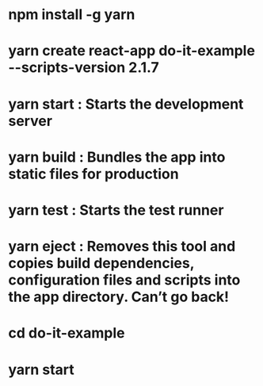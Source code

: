 # npm install -g yarn
# yarn create react-app do-it-example --scripts-version 2.1.7
# yarn start : Starts the development server
# yarn build : Bundles the app into static files for production
# yarn test : Starts the test runner
# yarn eject : Removes this tool and copies build dependencies, configuration files and scripts into the app directory. Can’t go back!

# cd do-it-example
# yarn start